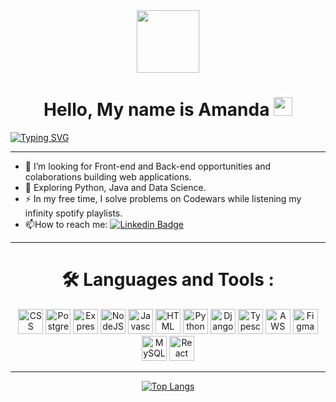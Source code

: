 <div id="header" align="center">
  <img src="https://media.giphy.com/media/M9gbBd9nbDrOTu1Mqx/giphy.gif" width="100"/>
</div>


# <h1 align="center">Hello, My name is Amanda <img src="https://media.giphy.com/media/hvRJCLFzcasrR4ia7z/giphy.gif" width="30px"/> 
[![Typing SVG](https://readme-typing-svg.demolab.com?font=Fira+Code&pause=1000&color=52084f&center=true&vCenter=true&width=1000&lines=Web+Fullstack+Developer)](https://git.io/typing-svg)

---

- :telescope: I’m looking for Front-end and Back-end opportunities and colaborations building web applications.
- :seedling: Exploring Python, Java and Data Science.
- :zap: In my free time, I solve problems on Codewars while listening my infinity spotify playlists.
- :mailbox:How to reach me: [![Linkedin Badge](https://img.shields.io/badge/-LinkedIn-blue?style=flat&logo=Linkedin&logoColor=white)](https://www.linkedin.com/in/amanda-fullstack/)

---

### <h1 align="center">:hammer_and_wrench: Languages and Tools :
<div align="center">
  <img height="40" width="40" src="https://cdn.simpleicons.org/css3/52084f" title='CSS'/>
  <img height="40" width="40" src="https://cdn.simpleicons.org/postgresql/52084f" title='PostgreSQL'/>
  <img height="40" width="40" src="https://cdn.simpleicons.org/express/52084f" title='Express'/>
  <img height="40" width="40" src="https://cdn.simpleicons.org/nodedotjs/52084f" title='NodeJS'/>
  <img height="40" width="40" src="https://cdn.simpleicons.org/javascript/52084f" title='Javascript'/>
  <img height="40" width="40" src="https://cdn.simpleicons.org/html5/52084f" title='HTML'/>
  <img height="40" width="40" src="https://cdn.simpleicons.org/python/52084f" title='Python'/>
  <img height="40" width="40" src="https://cdn.simpleicons.org/django/52084f" title='Django'/>
  <img height="40" width="40" src="https://cdn.simpleicons.org/typescript/52084f" title='Typescript'/>
  <img height="40" width="40" src="https://cdn.simpleicons.org/amazonaws/52084f" title='AWS'/>
  <img height="40" width="40" src="https://cdn.simpleicons.org/figma/52084f" title='Figma'/>
  <img height="40" width="40" src="https://cdn.simpleicons.org/mysql/52084f" title='MySQL'/>
  <img height="40" width="40" src="https://cdn.simpleicons.org/react/52084f" title='React'/>

</div>
  
*******************
  
<div id="stats" align="center">
  
[![Top Langs](https://github-readme-stats.vercel.app/api/top-langs/?username=AmandaIsMe-alt&show_icons=true&theme=dracula)](https://github.com/anuraghazra/github-readme-stats)
  
</div>
